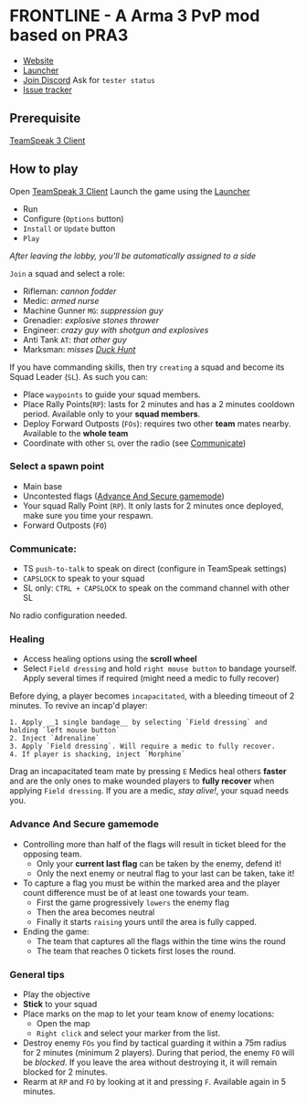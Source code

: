 # FRONTLINE - A Arma 3 PvP mod based on PRA3

  - [Website](http://www.frontline.frl)
  - [Launcher](https://get.frontline.frl)
  - [Join Discord](http://discord.frontline.frl) Ask for `tester status`
  - [Issue tracker](http://issues.frontline.frl)

## Prerequisite
[TeamSpeak 3 Client](http://www.teamspeak.com/downloads)

## How to play
Open [TeamSpeak 3 Client](http://www.teamspeak.com/downloads)
Launch the game using the [Launcher](https://get.frontline.frl)

  - Run
  - Configure (`Options` button)
  - `Install` or `Update` button
  - `Play`

_After leaving the lobby, you'll be automatically assigned to a side_

`Join` a squad and select a role:

  - Rifleman: _cannon fodder_
  - Medic: _armed nurse_
  - Machine Gunner `MG`: _suppression guy_
  - Grenadier: _explosive stones thrower_
  - Engineer: _crazy guy with shotgun and explosives_
  - Anti Tank `AT`: _that other guy_
  - Marksman: _misses [Duck Hunt](https://en.wikipedia.org/wiki/Duck_Hunt)_

If you have commanding skills, then try `creating` a squad and become its Squad Leader (`SL`). As such you can:

  - Place `waypoints` to guide your squad members.
  - Place Rally Points(`RP`): lasts for 2 minutes and has a 2 minutes cooldown period. Available only to your __squad members__.
  - Deploy Forward Outposts (`FOs`): requires two other __team__ mates nearby. Available to the __whole team__
  - Coordinate with other `SL` over the radio (see [Communicate](#communicate))

### Select a spawn point
- Main base
- Uncontested flags ([Advance And Secure gamemode](#aasgamemode))
- Your squad Rally Point (`RP`). It only lasts for 2 minutes once deployed, make sure you time your respawn.
- Forward Outposts (`FO`)

### <a name="communicate"></a>Communicate:
  - TS `push-to-talk` to speak on direct (configure in TeamSpeak settings)
  - `CAPSLOCK` to speak to your squad
  - SL only: `CTRL + CAPSLOCK` to speak on the command channel with other SL

No radio configuration needed.

### Healing
  - Access healing options using the __scroll wheel__
  - Select `Field dressing` and hold `right mouse button` to bandage yourself. Apply several times if required (might need a medic to fully recover)

  Before dying, a player becomes `incapacitated`, with a bleeding timeout of 2 minutes. To revive an incap'd player:

    1. Apply __1 single bandage__ by selecting `Field dressing` and holding `left mouse button`
    2. Inject `Adrenaline`
    3. Apply `Field dressing`. Will require a medic to fully recover.
    4. If player is shacking, inject `Morphine`

  Drag an incapacitated team mate by pressing `E`
  Medics heal others __faster__ and are the only ones to make wounded players to __fully recover__ when applying `Field dressing`. If you are a medic, _stay alive!_, your squad needs you.

### <a name="aasgamemode"></a>Advance And Secure gamemode
  - Controlling more than half of the flags will result in ticket bleed for the opposing team.
    * Only your __current last flag__ can be taken by the enemy, defend it!
    * Only the next enemy or neutral flag to your last can be taken, take it!
  - To capture a flag you must be within the marked area and the player count difference must be of at least one towards your team.
    * First the game progressively `lowers` the enemy flag
    * Then the area becomes neutral
    * Finally it starts `raising` yours until the area is fully capped.
  - Ending the game:
    * The team that captures all the flags within the time wins the round
    * The team that reaches 0 tickets first loses the round.

### General tips
  - Play the objective
  - __Stick__ to your squad
  - Place marks on the map to let your team know of enemy locations:
    * Open the map
    * `Right click` and select your marker from the list.
  - Destroy enemy `FOs` you find by tactical guarding it within a 75m radius for 2 minutes (minimum 2 players). During that period, the enemy `FO` will be _blocked_. If you leave the area without destroying it, it will remain blocked for 2 minutes.
  - Rearm at `RP` and `FO` by looking at it and pressing `F`. Available again in 5 minutes.
